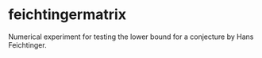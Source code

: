 # feichtingermatrix

Numerical experiment for testing the lower bound for a conjecture by Hans Feichtinger. 
